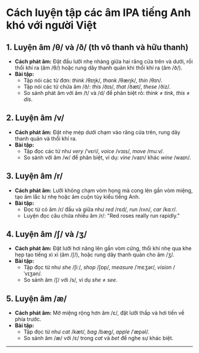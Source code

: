 # Cách luyện tập các âm IPA tiếng Anh khó với người Việt

## 1. Luyện âm /θ/ và /ð/ (th vô thanh và hữu thanh)
- **Cách phát âm:** Đặt đầu lưỡi nhẹ nhàng giữa hai răng cửa trên và dưới, rồi thổi khí ra (âm /θ/) hoặc rung dây thanh quản khi thổi khí ra (âm /ð/).
- **Bài tập:**  
  - Tập nói các từ đơn: *think* /θɪŋk/, *thank* /θæŋk/, *thin* /θɪn/.  
  - Tập nói các từ chứa âm /ð/: *this* /ðɪs/, *that* /ðæt/, *these* /ðiz/.  
  - So sánh phát âm với âm /t/ và /d/ để phân biệt rõ: *think* ≠ *tink*, *this* ≠ *dis*.

## 2. Luyện âm /v/
- **Cách phát âm:** Đặt nhẹ mép dưới chạm vào răng cửa trên, rung dây thanh quản và thổi khí ra.
- **Bài tập:**  
  - Tập đọc các từ như *very* /ˈvɛri/, *voice* /vɔɪs/, *move* /muːv/.  
  - So sánh với âm /w/ để phân biệt, ví dụ: *vine* /vaɪn/ khác *wine* /waɪn/.

## 3. Luyện âm /r/
- **Cách phát âm:** Lưỡi không chạm vòm họng mà cong lên gần vòm miệng, tạo âm lắc lư nhẹ hoặc âm cuộn tùy kiểu tiếng Anh.
- **Bài tập:**  
  - Đọc từ có âm /r/ đầu và giữa như *red* /rɛd/, *run* /rʌn/, *car* /kɑːr/.  
  - Luyện đọc câu chứa nhiều âm /r/: "Red roses really run rapidly."

## 4. Luyện âm /ʃ/ và /ʒ/
- **Cách phát âm:** Đặt lưỡi hơi nâng lên gần vòm cứng, thổi khí nhẹ qua khe hẹp tạo tiếng xì xì (âm /ʃ/), hoặc rung dây thanh quản cho âm /ʒ/.
- **Bài tập:**  
  - Tập đọc từ như *she* /ʃiː/, *shop* /ʃɒp/, *measure* /ˈmɛʒər/, *vision* /ˈvɪʒən/.  
  - So sánh âm /ʃ/ với /s/, ví dụ *she* ≠ *see*.

## 5. Luyện âm /æ/
- **Cách phát âm:** Mở miệng rộng hơn âm /ɛ/, đặt lưỡi thấp và hơi tiến về phía trước.
- **Bài tập:**  
  - Tập đọc từ như *cat* /kæt/, *bag* /bæg/, *apple* /ˈæpəl/.  
  - So sánh âm /æ/ với /ɛ/ trong *cat* và *bet* để nghe sự khác biệt.

---
 